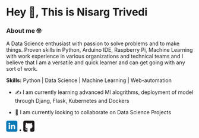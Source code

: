 # Hey 👋, This is Nisarg Trivedi
### About me 🤓
A Data Science enthusiast with passion to solve problems and to make things. Proven skills in Python, Arduino IDE, Raspberry Pi, Machine Learning with work experience in various organizations and technical teams and I believe that I am a versatile and quick learner and can get going with any sort of work.

**Skills:** Python | Data Science | Machine Learning | Web-automation

- ✍️ I am currently learning advanced Ml alogrithms, deployment of model through Djang, Flask, Kubernetes and Dockers

- 🌱  I am currently looking to collaborate on Data Science Projects

<a href = https://www.linkedin.com/in/nisargtrivedi1112/><img src=https://raw.githubusercontent.com/edent/SuperTinyIcons/master/images/svg/linkedin.svg height='30' weight='30'></a> • <a href = https://github.com/Nisarg1112><img src=https://raw.githubusercontent.com/edent/SuperTinyIcons/master/images/svg/github.svg height='30' weight='30'></a>

